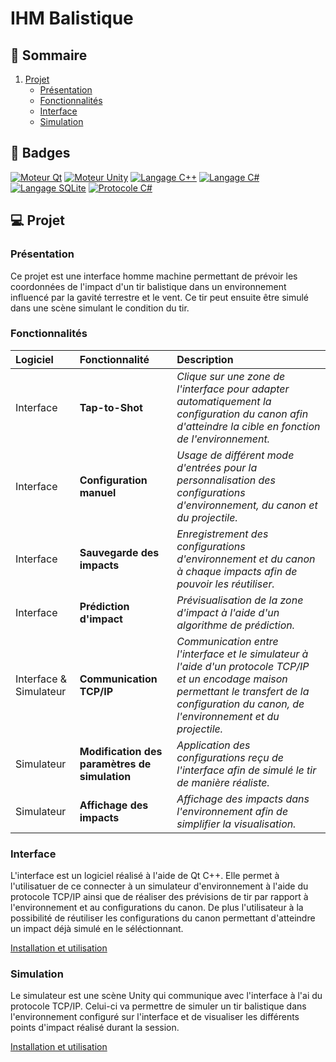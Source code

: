 # IHM Balistique

## 📌 Sommaire
1. [Projet](#💻-projet)
    - [Présentation](#présentation)
    - [Fonctionnalités](#fonctionnalités)
    - [Interface](#interface)
    - [Simulation](#simulation)

## 🎯 Badges

[![Moteur Qt](https://img.shields.io/badge/Moteur-Qt-green.svg)]()
[![Moteur Unity](https://img.shields.io/badge/Moteur-Unity-green.svg)]()
[![Langage C++](https://img.shields.io/badge/Langage-C++-blue.svg)]()
[![Langage C#](https://img.shields.io/badge/Langage-CSharp-blue.svg)]()
[![Langage SQLite](https://img.shields.io/badge/Langage-SQLite-blue.svg)]()
[![Protocole C#](https://img.shields.io/badge/Protocole-TCP/IP-red.svg)]()

## 💻 Projet

### Présentation

Ce projet est une interface homme machine permettant de prévoir les coordonnées de l'impact d'un tir balistique dans un environnement influencé par la gavité terrestre et le vent. Ce tir peut ensuite être simulé dans une scène simulant le condition du tir.

### Fonctionnalités

| Logiciel | Fonctionnalité | Description |
|:--------------|:-------------|:--------------|
| Interface | **Tap-to-Shot** | *Clique sur une zone de l'interface pour adapter automatiquement la configuration du canon afin d'atteindre la cible en fonction de l'environnement.* |
| Interface | **Configuration manuel** | *Usage de différent mode d'entrées pour la personnalisation des configurations d'environnement, du canon et du projectile.* |
| Interface | **Sauvegarde des impacts** | *Enregistrement des configurations d'environnement et du canon à chaque impacts afin de pouvoir les réutiliser.* |
| Interface | **Prédiction d'impact** | *Prévisualisation de la zone d'impact à l'aide d'un algorithme de prédiction.* |
| Interface & Simulateur | **Communication TCP/IP** | *Communication entre l'interface et le simulateur à l'aide d'un protocole TCP/IP et un encodage maison permettant le transfert de la configuration du canon, de l'environnement et du projectile.* |
| Simulateur | **Modification des paramètres de simulation** | *Application des configurations reçu de l'interface afin de simulé le tir de manière réaliste.* |
| Simulateur | **Affichage des impacts** | *Affichage des impacts dans l'environnement afin de simplifier la visualisation.* |


### Interface

L'interface est un logiciel réalisé à l'aide de Qt C++. Elle permet à l'utilisatuer de ce connecter à un simulateur d'environnement à l'aide du protocole TCP/IP ainsi que de réaliser des prévisions de tir par rapport à l'environnement et au configurations du canon. De plus l'utilisateur à la possibilité de réutiliser les configurations du canon permettant d'atteindre un impact déjà simulé en le séléctionnant.

[Installation et utilisation](./IHM/README.md)

### Simulation

Le simulateur est une scène Unity qui communique avec l'interface à l'ai du protocole TCP/IP. Celui-ci va permettre de simuler un tir balistique dans l'environnement configuré sur l'interface et de visualiser les différents points d'impact réalisé durant la session.

[Installation et utilisation](./CanonSimulation/README.md)
